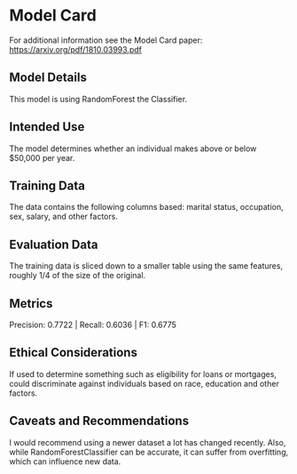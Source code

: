 # Model Card

For additional information see the Model Card paper: https://arxiv.org/pdf/1810.03993.pdf

## Model Details

This model is using  RandomForest the Classifier.

## Intended Use

The model determines whether an individual makes above or below $50,000 per year.

## Training Data

The data contains the following columns based: marital status, occupation, sex, salary, and other factors.

## Evaluation Data

The training data is sliced down to a smaller table using the same features, roughly 1/4 of the size of the original.

## Metrics

Precision: 0.7722 | Recall: 0.6036 | F1: 0.6775

## Ethical Considerations

If used to determine something such as eligibility for loans or mortgages, could discriminate against individuals based on race, education and other factors.

## Caveats and Recommendations

I would recommend using a newer dataset a lot has changed recently. Also, while RandomForestClassifier can be accurate, it can suffer from overfitting, which can influence new data.
